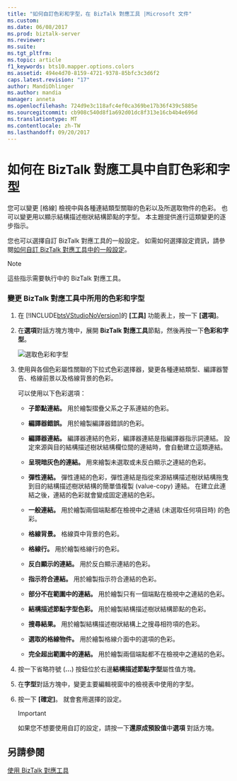 ```yaml
---
title: "如何自訂色彩和字型，在 BizTalk 對應工具 |Microsoft 文件"
ms.custom: 
ms.date: 06/08/2017
ms.prod: biztalk-server
ms.reviewer: 
ms.suite: 
ms.tgt_pltfrm: 
ms.topic: article
f1_keywords: bts10.mapper.options.colors
ms.assetid: 494e4d70-8159-4721-9378-85bfc3c3d6f2
caps.latest.revision: "17"
author: MandiOhlinger
ms.author: mandia
manager: anneta
ms.openlocfilehash: 724d9e3c118afc4ef0ca369be17b36f439c5885e
ms.sourcegitcommit: cb908c540d8f1a692d01dc8f313e16cb4b4e696d
ms.translationtype: MT
ms.contentlocale: zh-TW
ms.lasthandoff: 09/20/2017
---
```

# <a name="how-to-customize-colors-and-font-in-biztalk-mapper"></a>如何在 BizTalk 對應工具中自訂色彩和字型
您可以變更 [格線] 檢視中與各種連結類型關聯的色彩以及所選取物件的色彩。 也可以變更用以顯示結構描述樹狀結構節點的字型。 本主題提供進行這類變更的逐步指示。  
  
 您也可以選擇自訂 BizTalk 對應工具的一般設定。 如需如何選擇設定資訊，請參閱[如何自訂 BizTalk 對應工具中的一般設定](../core/how-to-customize-general-settings-in-biztalk-mapper.md)。  
  
> [!NOTE]
>  這些指示需要執行中的 BizTalk 對應工具。  
  
### <a name="to-change-the-colors-and-font-used-in-biztalk-mapper"></a>變更 BizTalk 對應工具中所用的色彩和字型  
  
1.  在 [!INCLUDE[btsVStudioNoVersion](../includes/btsvstudionoversion-md.md)]的 **[工具]** 功能表上，按一下 **[選項]**。  
  
2.  在**選項**對話方塊方塊中，展開  **BizTalk 對應工具**節點，然後再按一下**色彩和字型**。  
  
     ![選取色彩和字型](../core/media/colorsfonts-options.gif "ColorsFonts_Options")  
  
3.  使用與各個色彩屬性關聯的下拉式色彩選擇器，變更各種連結類型、編譯器警告、格線前景以及格線背景的色彩。  
  
     可以使用以下色彩選項：  
  
    -   **子節點連結。** 用於繪製摺疊父系之子系連結的色彩。  
  
    -   **編譯器錯誤。** 用於繪製編譯器錯誤的色彩。  
  
    -   **編譯器連結。** 編譯器連結的色彩，編譯器連結是指編譯器指示詞連結。 設定來源與目的結構描述樹狀結構欄位間的連結時，會自動建立這類連結。  
  
    -   **呈現暗灰色的連結。** 用來繪製未選取或未反白顯示之連結的色彩。  
  
    -   **彈性連結。** 彈性連結的色彩，彈性連結是指從來源結構描述樹狀結構拖曳到目的結構描述樹狀結構的簡單值複製 (value-copy) 連結。 在建立此連結之後，連結的色彩就會變成固定連結的色彩。  
  
    -   **一般連結。** 用於繪製兩個端點都在檢視中之連結 (未選取任何項目時) 的色彩。  
  
    -   **格線背景。** 格線頁中背景的色彩。  
  
    -   **格線行。** 用於繪製格線行的色彩。  
  
    -   **反白顯示的連結。** 用於反白顯示連結的色彩。  
  
    -   **指示符合連結。** 用於繪製指示符合連結的色彩。  
  
    -   **部分不在範圍中的連結。** 用於繪製只有一個端點在檢視中之連結的色彩。  
  
    -   **結構描述節點字型色彩。** 用於繪製結構描述樹狀結構節點的色彩。  
  
    -   **搜尋結果。** 用於繪製結構描述樹狀結構上之搜尋相符項的色彩。  
  
    -   **選取的格線物件。** 用於繪製格線介面中的選項的色彩。  
  
    -   **完全超出範圍中的連結。** 用於繪製兩個端點都不在檢視中之連結的色彩。  
  
4.  按一下省略符號 (**...**) 按鈕位於右邊**結構描述節點字型**屬性值方塊。  
  
5.  在**字型**對話方塊中，變更主要編輯視窗中的檢視表中使用的字型。  
  
6.  按一下 **[確定]**。 就會套用選擇的設定。  
  
    > [!IMPORTANT]
    >  如果您不想要使用自訂的設定，請按一下**還原成預設值**中**選項** 對話方塊。  
  
## <a name="see-also"></a>另請參閱  
 [使用 BizTalk 對應工具](../core/using-biztalk-mapper.md)